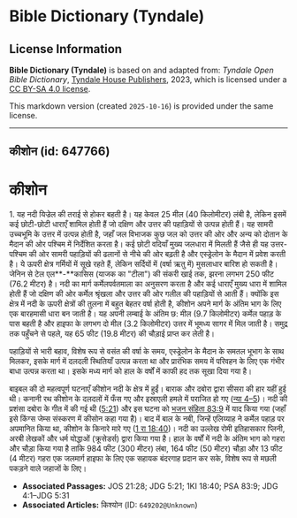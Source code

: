 # Bible Dictionary (Tyndale)

## License Information

**Bible Dictionary (Tyndale)** is based on and adapted from: _Tyndale Open Bible Dictionary_, [Tyndale House Publishers](https://tyndaleopenresources.com/), 2023, which is licensed under a [CC BY-SA 4.0 license](https://creativecommons.org/licenses/by-sa/4.0/legalcode.en).

This markdown version (created `2025-10-16`) is provided under the same license.



--------------------------------

## कीशोन (id: 647766)

कीशोन
=====

1\. यह नदी यिज्रेल की तराई से होकर बहती है। यह केवल 25 मील (40 किलोमीटर) लंबी है, लेकिन इसमें कई छोटी\-छोटी धाराएँ शामिल होती हैं जो दक्षिण और उत्तर की पहाड़ियों से उत्पन्न होती हैं। यह सामरी उच्चभूमि के उत्तर में उत्पन्न होती है, जहाँ जल विभाजक कुछ जल को उत्तर की ओर और अन्य को दोतान के मैदान की ओर पश्चिम में निर्देशित करता है। कई छोटी वदियाँ मुख्य जलधारा में मिलती हैं जैसे ही यह उत्तर\-पश्चिम की ओर सामरी पहाड़ियों की ढलानों से नीचे की ओर बढ़ती है और एस्ड्रेलोन के मैदान में प्रवेश करती है। ये ऊपरी क्षेत्र गर्मियों में सूखे रहते हैं, लेकिन सर्दियों में (वर्षा ऋतु में) मुसलाधार बारिश हो सकती है। जेनिन से टेल एल**\-**कासिस (याजक का "टीला") की संकरी खाई तक, झरना लगभग 250 फीट (76\.2 मीटर) है। नदी का मार्ग कर्मेलपर्वतमाला का अनुसरण करता है और कई धाराएँ मुख्य धारा में शामिल होती हैं जो दक्षिण की ओर कर्मेल श्रृंखला और उत्तर की ओर गलील की पहाड़ियों से आती हैं। क्योंकि इस क्षेत्र में नदी के ऊपरी क्षेत्रों की तुलना में बहुत बेहतर वर्षा होती है, कीशोन अपने मार्ग के अंतिम भाग के लिए एक बारहमासी धारा बन जाती है। यह अपनी लम्बाई के अंतिम छ: मील (9\.7 किलोमीटर) कर्मेल पहाड़ के पास बहती है और हाइफा के लगभग दो मील (3\.2 किलोमीटर) उत्तर में भूमध्य सागर में मिल जाती है। समुद्र तक पहुँचने से पहले, यह 65 फीट (19\.8 मीटर) की चौड़ाई प्राप्त कर लेती है।

पहाड़ियों से भारी बहाव, विशेष रूप से वसंत की वर्षा के समय, एस्ड्रेलोन के मैदान के समतल भूभाग के साथ मिलकर, इसके मार्ग में दलदली स्थितियाँ उत्पन्न करता था और प्रारंभिक समय में परिवहन के लिए एक गंभीर बाधा उत्पन्न करता था। इसके मध्य मार्ग को हाल के वर्षों में काफी हद तक सूखा दिया गया है।

बाइबल की दो महत्वपूर्ण घटनाएँ कीशोन नदी के क्षेत्र में हुईं। बाराक और दबोरा द्वारा सीसरा की हार यहीं हुई थी। कनानी रथ कीशोन के दलदलों में फँस गए और इस्राएली हमले में पराजित हो गए ([न्या 4–5](https://ref.ly/Judg4:1-Judg5:31))। नदी की प्रशंसा दबोरा के गीत में की गई थी ([5:21](https://ref.ly/Judg5:21)) और इस घटना को [भजन संहिता 83:9](https://ref.ly/Ps83:9) में याद किया गया (जहाँ इसे किंग्स जेम्स संस्करण में कीसोन कहा गया है)। बाद में बाल के नबी, जिन्हें एलिय्याह ने कर्मेल पहाड़ पर अपमानित किया था, कीशोन के किनारे मारे गए ([1 रा 18:40](https://ref.ly/1Kgs18:40))। नदी का उल्लेख रोमी इतिहासकार प्लिनी, अरबी लेखकों और धर्म योद्धाओं (क्रूसेडर्स) द्वारा किया गया है। हाल के वर्षों में नदी के अंतिम भाग को गहरा और चौड़ा किया गया है ताकि 984 फीट (300 मीटर) लंबा, 164 फीट (50 मीटर) चौड़ा और 13 फीट (4 मीटर) गहरा एक जलमार्ग हाइफा के लिए एक सहायक बंदरगाह प्रदान कर सके, विशेष रूप से मछली पकड़ने वाले जहाजों के लिए।

* **Associated Passages:** JOS 21:28; JDG 5:21; 1KI 18:40; PSA 83:9; JDG 4:1–JDG 5:31
* **Associated Articles:** किश्योन (ID: `649202@Unknown`)

